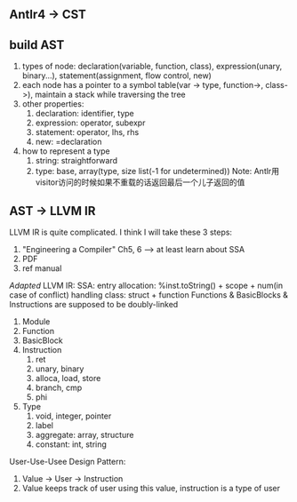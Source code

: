 ## Antlr4 -> CST

## build AST
1. types of node: declaration(variable, function, class), expression(unary, binary...), statement(assignment, flow control, new)
2. each node has a pointer to a symbol table(var -> type, function->, class->), maintain a stack while traversing the tree
3. other properties:
    1. declaration: identifier, type
    2. expression: operator, subexpr
    3. statement: operator, lhs, rhs
    4. new: =declaration
4. how to represent a type
    1. string: straightforward
    2. type: base, array(type, size list(-1 for undetermined))
Note: Antlr用visitor访问的时候如果不重载的话返回最后一个儿子返回的值

## AST -> LLVM IR
LLVM IR is quite complicated. I think I will take these 3 steps:
1. "Engineering a Compiler" Ch5, 6 --> at least learn about SSA
2. PDF
3. ref manual

*Adapted* LLVM IR:
SSA: entry allocation: %inst.toString() + scope + num(in case of conflict)
handling class: struct + function
Functions & BasicBlocks & Instructions are supposed to be doubly-linked
1. Module
2. Function
3. BasicBlock
4. Instruction
   1. ret
   2. unary, binary
   3. alloca, load, store
   4. branch, cmp
   5. phi
5. Type
   1. void, integer, pointer
   2. label
   3. aggregate: array, structure
   4. constant: int, string

User-Use-Usee Design Pattern:
1. Value -> User -> Instruction
2. Value keeps track of user using this value, instruction is a type of user